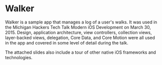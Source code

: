 # Walker

Walker is a sample app that manages a log of a user's walks. It was used in the Michigan Hackers Tech Talk Modern iOS Development on March 30, 2015. Design, application architecture, view controllers, collection views, layer-backed views, delegation, Core Data, and Core Motion were all used in the app and covered in some level of detail during the talk.

The attached slides also include a tour of other native iOS frameworks and technologies.
